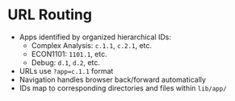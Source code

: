 # URL Routing

- Apps identified by organized hierarchical IDs:
  - Complex Analysis: `c.1.1`, `c.2.1`, etc.
  - ECON1101: `1101.1`, etc.
  - Debug: `d.1`, `d.2`, etc.
- URLs use `?app=c.1.1` format
- Navigation handles browser back/forward automatically
- IDs map to corresponding directories and files within `lib/app/`



